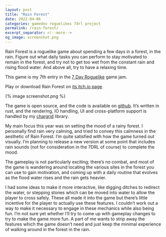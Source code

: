 ```yaml
---
layout: post
title: "Rain Forest"
date: 2022-04-06
categories: gamedev roguelikes 7drl project
permalink: /rain-forest/
excerpt_separator: <!--more-->
og_image: screenshot.png
---
```


Rain Forest is a roguelike game about spending a few days in a forest, in the
rain. Figure out what daily tasks you can perform to stay motivated to remain
in the forest, and try not to get too wet from the constant rain and rising
flood water. And above all, try to have a relaxing time.

This game is my 7th entry in the [7 Day Roguelike](https://itch.io/jam/7drl-challenge-2022) game jam.

Play or download Rain Forest on [its itch.io page](https://gridbugs.itch.io/rain-forest).

{% image screenshot.png %}

The game is open source, and the code is available on [github](https://github.com/gridbugs/rainforest). It’s written in
rust, and the rendering, IO handling, UI and cross-platform support is handled
by my [chargrid](https://github.com/gridbugs/chargrid) library.

My main focus this year was on setting the mood of a rainy forest. I personally
find rain very calming, and tried to convey this calmness in the aesthetic of
Rain Forest. I’m quite satisfied with how the game turned out visually. I’m
planning to release a new version at some point that includes rain sounds (not
for consideration in the 7DRL of course) to complete the mood.

The gameplay is not particularly exciting; there’s no combat, and most of the
game is wandering around locating the various sites in the forest you can use
to gain motivation, and coming up with a daily routine that evolves as the
flood water rises and the rain gets heavier.

I had some ideas to make it more interactive, like digging ditches to redirect
the water, or stepping stones which can be moved into water to allow the player
to cross safely. These all made it into the game but there’s little incentive
for the player to actually use these features. I couldn’t work out a way to
make it necessary to engage in these mechanics while also being fun. I’m
not sure yet whether I’ll try to come up with gameplay changes to try to
make the game more fun. A part of me wants to strip away the features which
the game doesn’t need and just keep the minimal experience of walking
around in the forest in the rain.
